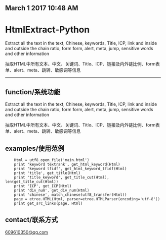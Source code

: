## March 1 2017 10:48 AM

# HtmlExtract-Python

Extract all the text in the text, Chinese, keywords, Title, ICP, link and inside and outside the chain ratio, form form, alert, meta, jump, sensitive words and other information

抽取HTML中所有文本、中文、关键词、Title、ICP、链接及内外链比例、form表单、alert、meta、跳转、敏感词等信息

* * *


## function/系统功能

Extract all the text in the text, Chinese, keywords, Title, ICP, link and inside and outside the chain ratio, form form, alert, meta, jump, sensitive words and other information

抽取HTML中所有文本、中文、关键词、Title、ICP、链接及内外链比例、form表单、alert、meta、跳转、敏感词等信息

## examples/使用范例

```
    Html = utf8_open_file('main.html')
    print 'keyword textrank', get_html_keyword(Html)
    print 'keyword tfidf', get_html_keyword_tfidf(Html)
    print 'title', get_title(Html)
    print 'title_keyword', get_title_cut(Html), len(get_title_cut(Html))
    print 'ICP', get_ICP(Html)
    print 'div_num', get_div_num(Html)
    print 'chinese', match_chinese(utf8_transfer(Html))
    page = etree.HTML(Html, parser=etree.HTMLParser(encoding='utf-8'))
    print get_src_links(page, Html)
```

## contact/联系方式


609610350@qq.com
